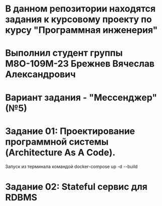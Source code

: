 # В данном репозитории находятся задания к курсовому проекту по курсу "Программная инженерия"
# Выполнил студент группы М8О-109М-23 Брежнев Вячеслав Александрович
# Вариант задания - "Мессенджер" (№5)
# Задание 01: Проектирование программной системы (Architecture As A Code). 
Запуск из терминала командой docker-compose up -d --build
# Задание 02: Stateful сервис для RDBMS
